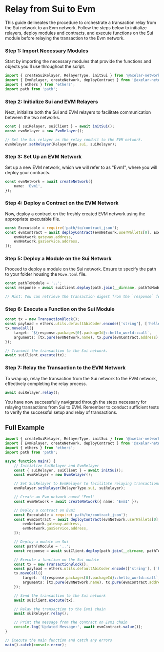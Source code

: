 # Relay from Sui to Evm

This guide delineates the procedure to orchestrate a transaction relay from the Sui network to an Evm network. Follow the steps below to initialize relayers, deploy modules and contracts, and execute functions on the Sui module before relaying the transaction to the Evm network.

### Step 1: Import Necessary Modules

Start by importing the necessary modules that provide the functions and objects you'll use throughout the script.

```ts
import { createSuiRelayer, RelayerType, initSui } from '@axelar-network/axelar-local-dev-sui';
import { EvmRelayer, createNetwork, deployContract } from '@axelar-network/axelar-local-dev';
import { ethers } from 'ethers';
import path from 'path';
```

### Step 2: Initialize Sui and EVM Relayers

Next, initialize both the Sui and EVM relayers to facilitate communication between the two networks.

```ts
const { suiRelayer, suiClient } = await initSui();
const evmRelayer = new EvmRelayer();

// Set the Sui relayer as the relay conduit to the EVM network.
evmRelayer.setRelayer(RelayerType.sui, suiRelayer);
```

### Step 3: Set Up an EVM Network

Set up a new EVM network, which we will refer to as "Evm1", where you will deploy your contracts.

```ts
const evmNetwork = await createNetwork({
    name: 'Evm1',
});
```

### Step 4: Deploy a Contract on the EVM Network

Now, deploy a contract on the freshly created EVM network using the appropriate executable file.

```ts
const Executable = require('path/to/contract_json');
const evmContract = await deployContract(evmNetwork.userWallets[0], Executable, [
    evmNetwork.gateway.address,
    evmNetwork.gasService.address,
]);
```

### Step 5: Deploy a Module on the Sui Network

Proceed to deploy a module on the Sui network. Ensure to specify the path to your folder housing the `Move.toml` file.

```ts
const pathToModule = '..';
const response = await suiClient.deploy(path.join(__dirname, pathToModule));

// Hint: You can retrieve the transaction digest from the `response` for deployment details at: https://suiexplorer.com/?network=local
```

### Step 6: Execute a Function on the Sui Module

```ts
const tx = new TransactionBlock();
const payload = ethers.utils.defaultAbiCoder.encode(['string'], ['hello from sui']);
tx.moveCall({
    target: `${response.packages[0].packageId}::hello_world::call`,
    arguments: [tx.pure(evmNetwork.name), tx.pure(evmContract.address), tx.pure(payload), tx.pure(1)],
});

// Transmit the transaction to the Sui network.
await suiClient.execute(tx);
```

### Step 7: Relay the Transaction to the EVM Network

To wrap up, relay the transaction from the Sui network to the EVM network, effectively completing the relay process.

```ts
await suiRelayer.relay();
```

You have now successfully navigated through the steps necessary for relaying transactions from Sui to EVM. Remember to conduct sufficient tests to verify the successful setup and relay of transactions.

## Full Example

```ts
import { createSuiRelayer, RelayerType, initSui } from '@axelar-network/axelar-local-dev-sui';
import { EvmRelayer, createNetwork, deployContract } from '@axelar-network/axelar-local-dev';
import { ethers } from 'ethers';
import path from 'path';

async function main() {
    // Initialize SuiRelayer and EvmRelayer
    const { suiRelayer, suiClient } = await initSui();
    const evmRelayer = new EvmRelayer();

    // Set SuiRelayer to EvmRelayer to facilitate relaying transactions to the Sui Network
    evmRelayer.setRelayer(RelayerType.sui, suiRelayer);

    // Create an Evm network named "Evm1"
    const evmNetwork = await createNetwork({ name: 'Evm1' });

    // Deploy a contract on Evm1
    const Executable = require('path/to/contract_json');
    const evmContract = await deployContract(evmNetwork.userWallets[0], Executable, [
        evmNetwork.gateway.address,
        evmNetwork.gasService.address,
    ]);

    // Deploy a module on Sui
    const pathToModule = '..';
    const response = await suiClient.deploy(path.join(__dirname, pathToModule));

    // Execute a function on the Sui module
    const tx = new TransactionBlock();
    const payload = ethers.utils.defaultAbiCoder.encode(['string'], ['hello from sui']);
    tx.moveCall({
        target: `${response.packages[0].packageId}::hello_world::call`,
        arguments: [tx.pure(evmNetwork.name), tx.pure(evmContract.address), tx.pure(payload), tx.pure(1)],
    });

    // Send the transaction to the Sui network
    await suiClient.execute(tx);

    // Relay the transaction to the Evm1 chain
    await suiRelayer.relay();

    // Print the message from the contract on Evm1 chain
    console.log('Updated Message:', await evmContract.value());
}

// Execute the main function and catch any errors
main().catch(console.error);
```
